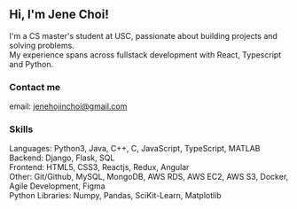 ## Hi, I'm Jene Choi!

I'm a CS master's student at USC, passionate about building projects and solving problems. <br />
My experience spans across fullstack development with React, Typescript and Python.

### Contact me

email: jenehojinchoi@gmail.com<br />


### Skills

Languages: Python3, Java, C++, C, JavaScript, TypeScript, MATLAB<br />
Backend: Django, Flask, SQL<br />
Frontend: HTML5, CSS3, Reactjs, Redux, Angular<br />
Other: Git/Github, MySQL, MongoDB, AWS RDS, AWS EC2, AWS S3, Docker, Agile Development, Figma<br />
Python Libraries: Numpy, Pandas, SciKit-Learn, Matplotlib<br />

<!--
**jenehojinchoi/jenehojinchoi** is a ✨ _special_ ✨ repository because its `README.md` (this file) appears on your GitHub profile.

Here are some ideas to get you started:

- 🔭 I’m currently working on ...
- 🌱 I’m currently learning ...
- 👯 I’m looking to collaborate on ...
- 🤔 I’m looking for help with ...
- 💬 Ask me about ...
- 📫 How to reach me: ...
- 😄 Pronouns: ...
- ⚡ Fun fact: ...
-->
